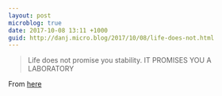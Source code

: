 ```yaml
---
layout: post
microblog: true
date: 2017-10-08 13:11 +1000
guid: http://danj.micro.blog/2017/10/08/life-does-not.html
---
```

> Life does not promise you stability. IT PROMISES YOU A LABORATORY

From [here](https://jamesaltucher.com/2016/04/quit-job-right-way/)
